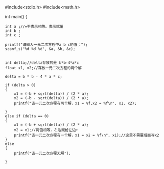 #include<stdio.h>
#include<math.h>

int main() {

	int a ;//=不表示相等。表示赋值
	int b ;
	int c ;

	printf("请输入一元二次方程中a b c的值；");
	scanf_s("%d %d %d", &a, &b, &c);
	

	int delta;//delta存放的是 b*b-4*a*c
	float x1, x2;//存放一元二次方程的两个解

	delta = b * b - 4 * a * c;

	if (delta > 0) 
	{
		x1 = (-b + sqrt(delta)) / (2 * a);
		x2 = (-b - sqrt(delta)) / (2 * a);  
		printf("该一元二次方程有两个解，x1 = %f,x2 = %f\n", x1, x2);

	}  
	else if (delta == 0)
	{
		x1 = (-b + sqrt(delta)) / (2 * a);
		x2 = x1;//两值相等，右边赋给左边+
	    printf("该一元二次方程有一个解，x1 = x2 = %f\n", x1);//这里不需要后面写x2  
	}
	else 
	{
		printf("该一元二次方程无解");	

	}


